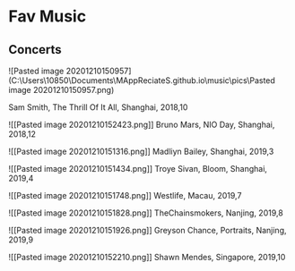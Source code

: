 # Fav Music

## Concerts

![Pasted image 20201210150957](C:\Users\10850\Documents\MAppReciateS.github.io\music\pics\Pasted image 20201210150957.png)

Sam Smith, The Thrill Of It All, Shanghai, 2018,10

![[Pasted image 20201210152423.png]]
Bruno Mars, NIO Day, Shanghai, 2018,12

![[Pasted image 20201210151316.png]]
Madliyn Bailey, Shanghai, 2019,3

![[Pasted image 20201210151434.png]]
Troye Sivan, Bloom, Shanghai, 2019,4

![[Pasted image 20201210151748.png]]
Westlife, Macau, 2019,7

![[Pasted image 20201210151828.png]]
TheChainsmokers, Nanjing, 2019,8

![[Pasted image 20201210151926.png]]
Greyson Chance, Portraits, Nanjing, 2019,9

![[Pasted image 20201210152210.png]]
Shawn Mendes, Singapore, 2019,10




